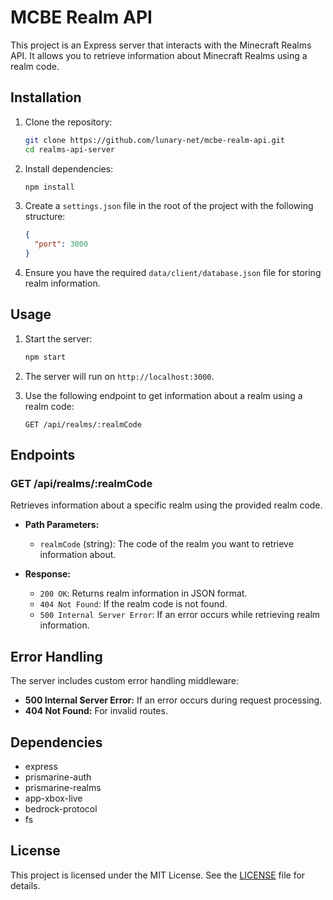 # MCBE Realm API 

This project is an Express server that interacts with the Minecraft Realms API. It allows you to retrieve information about Minecraft Realms using a realm code.

## Installation

1. Clone the repository:

    ```sh
    git clone https://github.com/lunary-net/mcbe-realm-api.git
    cd realms-api-server
    ```

2. Install dependencies:

    ```sh
    npm install
    ```

3. Create a `settings.json` file in the root of the project with the following structure:

    ```json
    {
      "port": 3000
    }
    ```

4. Ensure you have the required `data/client/database.json` file for storing realm information.

## Usage

1. Start the server:

    ```sh
    npm start
    ```

2. The server will run on `http://localhost:3000`.

3. Use the following endpoint to get information about a realm using a realm code:

    ```http
    GET /api/realms/:realmCode
    ```

## Endpoints

### GET /api/realms/:realmCode

Retrieves information about a specific realm using the provided realm code.

- **Path Parameters:**
  - `realmCode` (string): The code of the realm you want to retrieve information about.

- **Response:**
  - `200 OK`: Returns realm information in JSON format.
  - `404 Not Found`: If the realm code is not found.
  - `500 Internal Server Error`: If an error occurs while retrieving realm information.

## Error Handling

The server includes custom error handling middleware:

- **500 Internal Server Error:** If an error occurs during request processing.
- **404 Not Found:** For invalid routes.

## Dependencies

- express
- prismarine-auth
- prismarine-realms
- app-xbox-live
- bedrock-protocol
- fs

## License

This project is licensed under the MIT License. See the [LICENSE](LICENSE) file for details.

